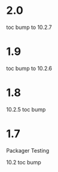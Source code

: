 # 2.0

toc bump to 10.2.7

# 1.9

toc bump to 10.2.6

# 1.8

10.2.5 toc bump

# 1.7

Packager Testing

10.2 toc bump
